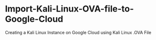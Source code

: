# Import-Kali-Linux-OVA-file-to-Google-Cloud
Creating a Kali Linux Instance on Google Cloud using Kali Linux .OVA File
